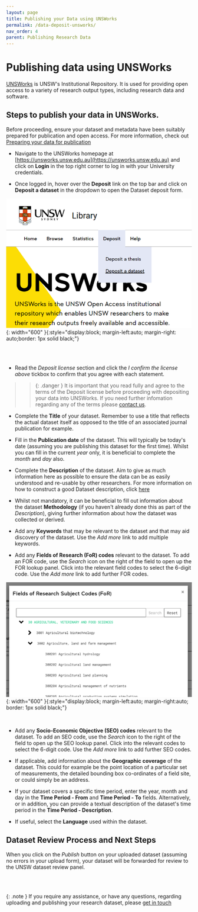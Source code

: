 ```yaml
---
layout: page
title: Publishing your Data using UNSWorks
permalink: /data-deposit-unsworks/
nav_order: 4
parent: Publishing Research Data
---
```


# Publishing data using UNSWorks

[UNSWorks](https://unsworks.unsw.edu.au) is UNSW's Institutional Repository. It is used for providing open access to a variety of research output types, including research data and software. 

<!-- {: .note }
Whilst _UNSWorks_ caters for a number of research outputs, only _datasets_ and _theses_ can be directly deposited into UNSWorks. Other types, such as _software_, _research reports_, and _creative works_, are added to UNSWorks via [ROS](https://ros.unsw.edu.au). You can read more about that here. -->

## Steps to publish your data in UNSWorks.

Before proceeding, ensure your dataset and metadata have been suitably prepared for publication and open access. For more information, check out [Preparing your data for publication](/preparing-your-data/) 


- Navigate to the UNSWorks homepage at [https://unsworks.unsw.edu.au](https://unsworks.unsw.edu.au) and click on __Login__ in the top right corner to log in with your University credentials.

<!-- ![UNSWorks Login](/static/img/UNSWorks_HomePage.png){: width="500" }{:style="display:block; margin-left:auto; margin-right:auto"} -->

- Once logged in, hover over the __Deposit__ link on the top bar and click on __Deposit a dataset__ in the dropdown to open the Dataset deposit form.

![UNSWorks Deposit Dataset](/static/img/UNSWorks-Deposit-Dataset.png){: width="600" }{:style="display:block; margin-left:auto; margin-right: auto;border: 1px solid black;"}

<br/>
<br/>

- Read the _Deposit license_ section and click the _I confirm the license above_ tickbox to confirm that you agree with each statement. 

>> {: .danger }
It is important that you read fully and agree to the terms of the Deposit license before proceeding with depositing your data into UNSWorks. If you need further infomation regarding any of the terms please [contact us](/contact/).  

- Complete the __Title__ of your dataset. Remember to use a title that reflects the actual dataset itself as opposed to the title of an associated journal publication for example.

- Fill in the __Publication date__ of the dataset. This will typically be today's date (assuming you are publishing this dataset for the first time). Whilst you can fill in the current _year_ only, it is beneficial to complete the _month_ and _day_ also.

- Complete the __Description__ of the dataset. Aim to give as much information here as possible to ensure the data can be as easily understood and re-usable by other researchers. For more information on how to construct a good Dataset description, click [here](/preparing-your-dataset/)

- Whilst not mandatory, it can be beneficial to fill out information about the dataset __Methodology__ (if you haven't already done this as part of the _Description_), giving further information about how the dataset was collected or derived.

- Add any __Keywords__ that may be relevant to the dataset and that may aid discovery of the dataset. Use the _Add more_ link to add multiple keywords.

- Add any __Fields of Research (FoR) codes__ relevant to the dataset. To add an FOR code, use the _Search_ icon on the right of the field to open up the FOR lookup panel. Click into the relevant field codes to select the 6-digit code. Use the _Add more_ link to add further FOR codes.   

![UNSWorks FOR Code dropdown](/static/img/UNSWorks-FORCode-Dropdown.png){: width="600" }{:style="display:block; margin-left:auto; margin-right:auto; border: 1px solid black;"}

<br/>

- Add any __Socio-Economic Objective (SEO) codes__ relevant to the dataset. To add an SEO code, use the _Search_ icon to the right of the field to open up the SEO lookup panel. Click into the relevant codes to select the 6-digit code.  Use the _Add more_ link to add further SEO codes.   

- If applicable, add information about the __Geographic coverage__ of the dataset. This could for example be the point location of a particular set of measurements, the detailed bounding box co-ordinates of a field site, or could simply be an address.

- If your dataset covers a specific time period, enter the year, month and day in the __Time Period - From__ and __Time Period - To__ fields. Alternatively, or in addition, you can provide a textual description of the dataset's time period in the __Time Period - Description__.

- If useful, select the __Language__ used within the dataset.



## Dataset Review Process and Next Steps  

When you click on the _Publish_ button on your uploaded dataset (assuming no errors in your upload form), your dataset will be forwarded for review to the UNSW dataset review panel.

<br/>
<br/>

{: .note }
If you require any assistance, or have any questions, regarding uploading and publishing your research dataset, please [get in touch](/contact/)
